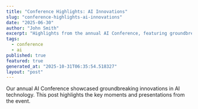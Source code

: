 ```yaml
---
title: "Conference Highlights: AI Innovations"
slug: "conference-highlights-ai-innovations"
date: "2025-06-30"
author: "John Smith"
excerpt: "Highlights from the annual AI Conference, featuring groundbreaking innovations."
tags:
  - conference
  - ai
published: true
featured: true
generated_at: "2025-10-31T06:35:54.518327"
layout: "post"
---
```


Our annual AI Conference showcased groundbreaking innovations in AI technology. This post highlights the key moments and presentations from the event.